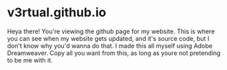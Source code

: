# v3rtual.github.io

Heya there! You're viewing the github page for my website. This is where you can see when my website gets updated, and it's source code, but I don't know why you'd wanna do that.
I made this all myself using Adobe Dreamweaver.
Copy all you want from this, as long as youre not pretending to be me with it.
